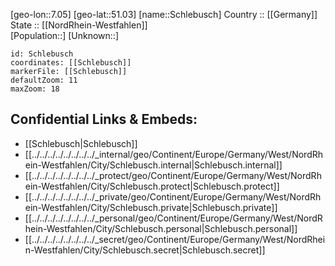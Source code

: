 ﻿---
location: [51.03,7.05] 
mapzoom: [7,12] 
mapmarker: city 
type: City
tags:
- geo/City


SpocWebEntityId: 34027
isDeleted: false
confidential: public

---
[geo-lon::7.05] 
[geo-lat::51.03] 
[name::Schlebusch] 
Country :: [[Germany]]  
State :: [[NordRhein-Westfahlen]]  
[Population::] 
[Unknown::] 


```leaflet
id: Schlebusch
coordinates: [[Schlebusch]] 
markerFile: [[Schlebusch]] 
defaultZoom: 11 
maxZoom: 18
```


## Confidential Links & Embeds: 
- [[Schlebusch|Schlebusch]]  
- [[../../../../../../../../_internal/geo/Continent/Europe/Germany/West/NordRhein-Westfahlen/City/Schlebusch.internal|Schlebusch.internal]] 
- [[../../../../../../../../_protect/geo/Continent/Europe/Germany/West/NordRhein-Westfahlen/City/Schlebusch.protect|Schlebusch.protect]] 
- [[../../../../../../../../_private/geo/Continent/Europe/Germany/West/NordRhein-Westfahlen/City/Schlebusch.private|Schlebusch.private]] 
- [[../../../../../../../../_personal/geo/Continent/Europe/Germany/West/NordRhein-Westfahlen/City/Schlebusch.personal|Schlebusch.personal]] 
- [[../../../../../../../../_secret/geo/Continent/Europe/Germany/West/NordRhein-Westfahlen/City/Schlebusch.secret|Schlebusch.secret]] 

